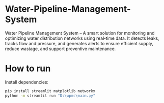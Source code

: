 # Water-Pipeline-Management-System
Water Pipeline Management System – A smart solution for monitoring and optimizing water distribution networks using real-time data. It detects leaks, tracks flow and pressure, and generates alerts to ensure efficient supply, reduce wastage, and support preventive maintenance.

# How to run
Install dependencies:
```bash
pip install streamlit matplotlib networkx
python -m streamlit run "D:\wpms\main.py" 
